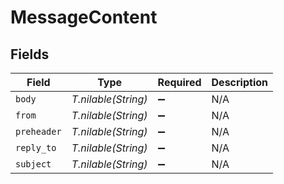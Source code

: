 # MessageContent


## Fields

| Field               | Type                | Required            | Description         |
| ------------------- | ------------------- | ------------------- | ------------------- |
| `body`              | *T.nilable(String)* | :heavy_minus_sign:  | N/A                 |
| `from`              | *T.nilable(String)* | :heavy_minus_sign:  | N/A                 |
| `preheader`         | *T.nilable(String)* | :heavy_minus_sign:  | N/A                 |
| `reply_to`          | *T.nilable(String)* | :heavy_minus_sign:  | N/A                 |
| `subject`           | *T.nilable(String)* | :heavy_minus_sign:  | N/A                 |